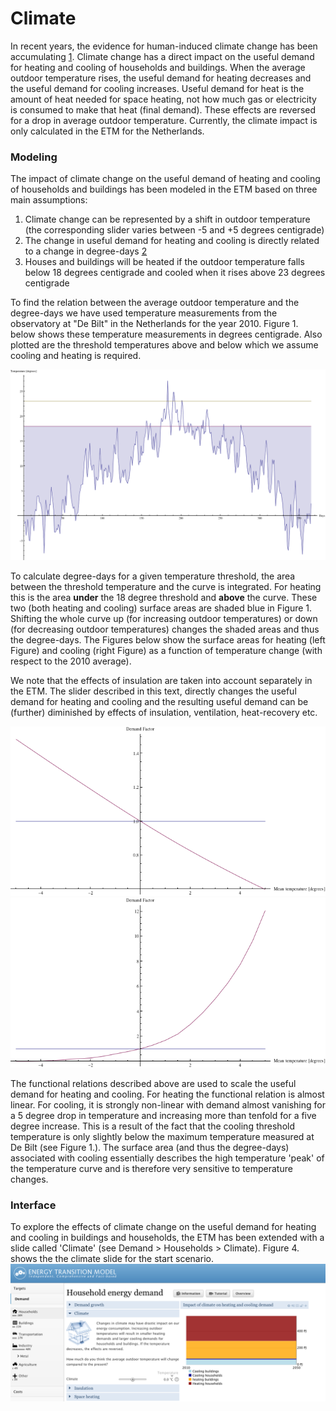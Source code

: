 # Climate

In recent years, the evidence for human-induced climate change has been accumulating [1](http://en.wikipedia.org/wiki/Global_warming). Climate change has a direct impact on the useful demand for heating and cooling of households and buildings. When the average outdoor temperature rises, the useful demand for heating decreases and the useful demand for cooling increases. Useful demand for heat is the amount of heat needed for space heating, not how much gas or electricity is consumed to make that heat (final demand). These effects are reversed for a drop in average outdoor temperature. Currently, the climate impact is only calculated in the ETM for the Netherlands.

### Modeling

The impact of climate change on the useful demand of heating and cooling of households and buildings has been modeled in the ETM based on three main assumptions:

1.  Climate change can be represented by a shift in outdoor temperature (the corresponding slider varies between -5 and +5 degrees centigrade)
2.  The change in useful demand for heating and cooling is directly related to a change in degree-days [2](http://en.wikipedia.org/wiki/Degree_day)
3.  Houses and buildings will be heated if the outdoor temperature falls below 18 degrees centigrade and cooled when it rises above 23 degrees centigrade

To find the relation between the average outdoor temperature and the degree-days we have used temperature measurements from the observatory at "De Bilt" in the Netherlands for the year 2010. Figure 1. below shows these temperature measurements in degrees centigrade. Also plotted are the threshold temperatures above and below which we assume cooling and heating is required.

![600|Figure 1, Temperature versus time for 'De Bilt' in 2010 and degree-days (shaded regions).]( ../images/Degree_days_shaded.png "600|Figure 1, Temperature versus time for 'De Bilt' in 2010 and degree-days (shaded regions).")

To calculate degree-days for a given temperature threshold, the area between the threshold temperature and the curve is integrated. For heating this is the area **under** the 18 degree threshold and **above** the curve. These two (both heating and cooling) surface areas are shaded blue in Figure 1. Shifting the whole curve up (for increasing outdoor temperatures) or down (for decreasing outdoor temperatures) changes the shaded areas and thus the degree-days. The Figures below show the surface areas for heating (left Figure) and cooling (right Figure) as a function of temperature change (with respect to the 2010 average).

We note that the effects of insulation are taken into account separately in the ETM. The slider described in this text, directly changes the useful demand for heating and cooling and the resulting useful demand can be (further) diminished by effects of insulation, ventilation, heat-recovery etc.

![]( ../images/Heat_factor.png "fig: Heat_factor.png") ![]( ../images/Cool_factor.png "fig: Cool_factor.png")

The functional relations described above are used to scale the useful demand for heating and cooling. For heating the functional relation is almost linear. For cooling, it is strongly non-linear with demand almost vanishing for a 5 degree drop in temperature and increasing more than tenfold for a five degree increase. This is a result of the fact that the cooling threshold temperature is only slightly below the maximum temperature measured at De Bilt (see Figure 1.). The surface area (and thus the degree-days) associated with cooling essentially describes the high temperature 'peak' of the temperature curve and is therefore very sensitive to temperature changes.

### Interface

To explore the effects of climate change on the useful demand for heating and cooling in buildings and households, the ETM has been extended with a slide called 'Climate' (see Demand \> Households \> Climate). Figure 4. shows the the climate slide for the start scenario. ![Climate slide in ETM.]( ../images/Climate_slide.png "fig:Climate slide in ETM.")
